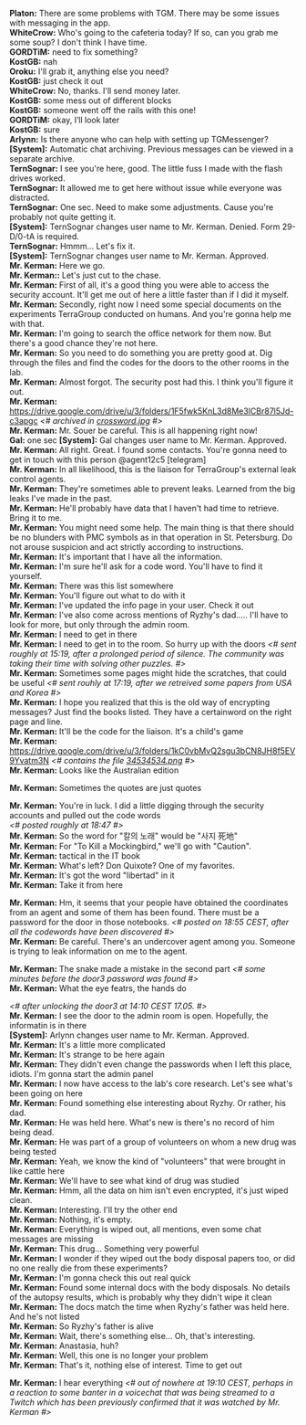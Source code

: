 **Platon:** There are some problems with TGM. There may be some issues with messaging in the app.<br>
**WhiteCrow:** Who's going to the cafeteria today? If so, can you grab me some soup? I don't think I have time.<br>
**GORDTiM:** need to fix something?<br>
**KostGB:** nah<br>
**Oroku:** I'll grab it, anything else you need?<br>
**KostGB:** just check it out<br>
**WhiteCrow:** No, thanks. I'll send money later.<br>
**KostGB:** some mess out of different blocks<br>
**KostGB:** someone went off the rails with this one!<br>
**GORDTiM:** okay, I’ll look later<br>
**KostGB:** sure<br>
**Arlynn:** Is there anyone who can help with setting up TGMessenger?<br>
**[System]:** Automatic chat archiving. Previous messages can be viewed in a separate archive.<br>
**TernSognar:** I see you're here, good. The little fuss I made with the flash drives worked.<br>
**TernSognar:** It allowed me to get here without issue while everyone was distracted.<br>
**TernSognar:** One sec. Need to make some adjustments. Cause you're probably not quite getting it.<br>
**[System]:** TernSognar changes user name to Mr. Kerman. Denied. Form 29-D/0-tA is required.<br>
**TernSognar:** Hmmm... Let's fix it.<br>
**[System]:** TernSognar changes user name to Mr. Kerman. Approved.<br>
**Mr. Kerman:** Here we go.<br>
**Mr. Kerman::** Let's just cut to the chase.<br>
**Mr. Kerman:** First of all, it's a good thing you were able to access the security account. It'll get me out of here a little faster than if I did it myself.<br>
**Mr. Kerman:** Secondly, right now I need some special documents on the experiments TerraGroup conducted on humans. And you're gonna help me with that.<br>
**Mr. Kerman:** I'm going to search the office network for them now. But there's a good chance they're not here.<br>
**Mr. Kerman:** So you need to do something you are pretty good at. Dig through the files and find the codes for the doors to the other rooms in the lab.<br>
**Mr. Kerman:** Almost forgot. The security post had this. I think you'll figure it out.<br>
**Mr. Kerman:** https://drive.google.com/drive/u/3/folders/1F5fwk5KnL3d8Me3lCBr87l5Jd-c3apgc *<# archived in [crossword.jpg](./crossword.jpg) #>* <br>
**Mr. Kerman:** Mr. Souer be careful. This is all happening right now!<br>
**Gal:** one sec
**[System]:** Gal changes user name to Mr. Kerman. Approved.<br>
**Mr. Kerman:** All right. Great. I found some contacts. You're gonna need to get in touch with this person @agent12c5 [telegram]<br>
**Mr. Kerman:** In all likelihood, this is the liaison for TerraGroup's external leak control agents.<br>
**Mr. Kerman:** They're sometimes able to prevent leaks. Learned from the big leaks I've made in the past.<br>
**Mr. Kerman:** He'll probably have data that I haven't had time to retrieve. Bring it to me.<br>
**Mr. Kerman:** You might need some help. The main thing is that there should be no blunders with PMC symbols as in that operation in St. Petersburg. Do not arouse suspicion and act strictly according to instructions.<br>
**Mr. Kerman:** It's important that I have all the information.<br>
**Mr. Kerman:** I'm sure he'll ask for a code word. You'll have to find it yourself.<br>
**Mr. Kerman:** There was this list somewhere<br>
**Mr. Kerman:** You'll figure out what to do with it<br>
**Mr. Kerman:** I've updated the info page in your user. Check it out<br>
**Mr. Kerman:** I've also come across mentions of Ryzhy's dad..... I'll have to look for more, but only through the admin room.<br>
**Mr. Kerman:** I need to get in there<br>
**Mr. Kerman:** I need to get in to the room. So hurry up with the doors *<# sent roughly at 15:19, after a prolonged period of silence. The community was taking their time with solving other puzzles. #>*<br>
**Mr. Kerman:** Sometimes some pages might hide the scratches, that could be useful *<# sent rouhly at 17:19, after we retreived some papers from USA and Korea #>*<br>
**Mr. Kerman:** I hope you realized that this is the old way of encrypting messages? Just find the books listed. They have a certainword on the right page and line.<br>
**Mr. Kerman:** It'll be the code for the liaison. It's a child's game<br>
**Mr. Kerman:** https://drive.google.com/drive/u/3/folders/1kC0vbMvQ2sgu3bCN8JH8f5EV9Yvatm3N *<# contains the file [34534534.png](./34534534.png) #>*<br>
**Mr. Kerman:** Looks like the Australian edition<br>

**Mr. Kerman:** Sometimes the quotes are just quotes<br>

**Mr. Kerman:** You're in luck. I did a little digging through the security accounts and pulled out the code words<br> *<# posted roughly at 18:47 #>*<br>
**Mr. Kerman:** So the word for "칼의 노래" would be "사지 死地"<br>
**Mr. Kerman:** For "To Kill a Mockingbird," we'll go with "Caution".<br>
**Mr. Kerman:** tactical in the IT book<br>
**Mr. Kerman:** What's left? Don Quixote? One of my favorites.<br>
**Mr. Kerman:** It's got the word "libertad" in it<br>
**Mr. Kerman:** Take it from here<br>

**Mr. Kerman:** Hm, it seems that your people have obtained the coordinates from an agent and some of them has been found. There must be a password for the door in those notebooks. *<# posted on 18:55 CEST, after all the codewords have been discovered #>*<br>
**Mr. Kerman:** Be careful. There's an undercover agent among you. Someone is trying to leak information on me to the agent.<br>

**Mr. Kerman:** The snake made a mistake in the second part *<# some minutes before the door3 password was found #>*<br>
**Mr. Kerman:** What the eye featrs, the hands do<br>

*<# after unlocking the door3 at 14:10 CEST 17.05. #>*<br>
**Mr. Kerman:** I see the door to the admin room is open. Hopefully, the informatin is in there<br>
**[System]:** Arlynn changes user name to Mr. Kerman. Approved.<br>
**Mr. Kerman:** It's a little more complicated<br>
**Mr. Kerman:** It's strange to be here again<br>
**Mr. Kerman:** They didn't even change the passwords when I left this place, idiots. I'm gonna start the admin panel<br>
**Mr. Kerman:** I now have access to the lab's core research. Let's see what's been going on here<br>
**Mr. Kerman:** Found something else interesting about Ryzhy. Or rather, his dad.<br>
**Mr. Kerman:** He was held here. What's new is there's no record of him being dead.<br>
**Mr. Kerman:** He was part of a group of volunteers on whom a new drug was being tested<br>
**Mr. Kerman:** Yeah, we know the kind of "volunteers" that were brought in like cattle here<br>
**Mr. Kerman:** We'll have to see what kind of drug was studied<br>
**Mr. Kerman:** Hmm, all the data on him isn't even encrypted, it's just wiped clean.<br>
**Mr. Kerman:** Interesting. I'll try the other end<br>
**Mr. Kerman:** Nothing, it's empty. <br>
**Mr. Kerman:** Everything is wiped out, all mentions, even some chat messages are missing<br>
**Mr. Kerman:** This drug... Something very powerful<br>
**Mr. Kerman:** I wonder if they wiped out the body disposal papers too, or did no one really die from these experiments? <br>
**Mr. Kerman:** I'm gonna check this out real quick<br>
**Mr. Kerman:** Found some internal docs with the body disposals. No details of the autopsy results, which is probably why they didn't wipe it clean<br>
**Mr. Kerman:** The docs match the time when Ryzhy's father was held here. And he's not listed<br>
**Mr. Kerman:** So Ryzhy's father is alive<br>
**Mr. Kerman:** Wait, there's something else... Oh, that's interesting.<br>
**Mr. Kerman:** Anastasia, huh?<br>
**Mr. Kerman:** Well, this one is no longer your problem<br>
**Mr. Kerman:** That's it, nothing else of interest. Time to get out<br>

**Mr. Kerman:** I hear everything *<# out of nowhere at 19:10 CEST, perhaps in a reaction to some banter in a voicechat that was being streamed to a Twitch which has been previously confirmed that it was watched by Mr. Kerman #>*<br>
